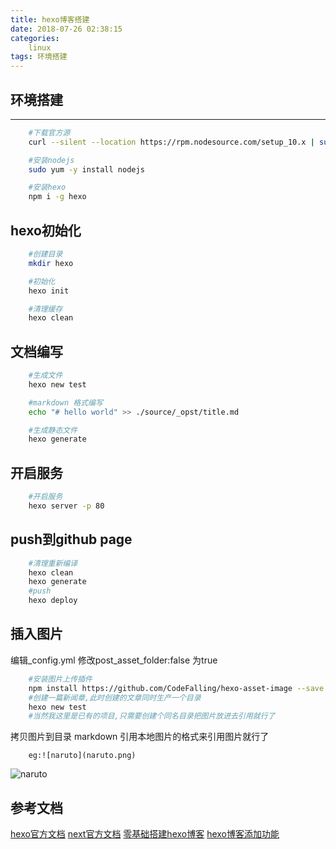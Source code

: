 ```yaml
---
title: hexo博客搭建
date: 2018-07-26 02:38:15
categories:
	linux
tags: 环境搭建
---
```


## 环境搭建
-----
```bash
	#下载官方源  
	curl --silent --location https://rpm.nodesource.com/setup_10.x | sudo bash -

	#安装nodejs  
	sudo yum -y install nodejs

	#安装hexo  
	npm i -g hexo
```

<!--more -->

## hexo初始化

```bash
	#创建目录
	mkdir hexo 

	#初始化
	hexo init

	#清理缓存
	hexo clean
```
## 文档编写
```bash
	#生成文件
	hexo new test

	#markdown 格式编写
	echo "# hello world" >> ./source/_opst/title.md

	#生成静态文件
	hexo generate
```

## 开启服务
```bash
	#开启服务
	hexo server -p 80
```

## push到github page

```bash
	#清理重新编译
	hexo clean
	hexo generate 
	#push
	hexo deploy
```
## 插入图片
编辑_config.yml 修改post_asset_folder:false 为true

```bash
	#安装图片上传插件
	npm install https://github.com/CodeFalling/hexo-asset-image --save
	#创建一篇新闻章,此时创建的文章同时生产一个目录
	hexo new test
	#当然我这里是已有的项目,只需要创建个同名目录把图片放进去引用就行了
```
拷贝图片到目录
markdown 引用本地图片的格式来引用图片就行了
```
	eg:![naruto](naruto.png)
```

![naruto](naruto.jpg)

	
## 参考文档

[hexo官方文档](https://hexo.io/zh-cn/docs/)
[next官方文档](http://theme-next.iissnan.com/)
[零基础搭建hexo博客](https://www.cnblogs.com/visugar/p/6821777.html)
[hexo博客添加功能](https://www.cnblogs.com/mrwuzs/p/7943337.html)

